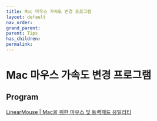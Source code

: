 ```yaml
---
title: Mac 마우스 가속도 변경 프로그램
layout: default
nav_order:
grand_parent:
parent: Tips
has_children:
permalink:
---
```



# Mac 마우스 가속도 변경 프로그램

## Program

[LinearMouse | Mac을 위한 마우스 및 트랙패드 유틸리티](https://linearmouse.app/ko-KR/)
